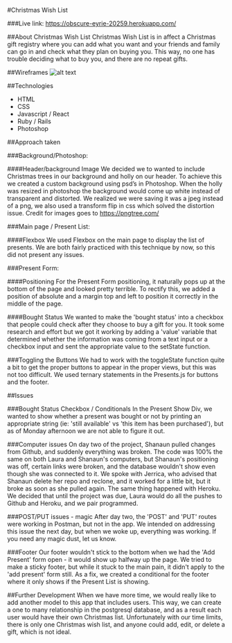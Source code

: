 #Christmas Wish List

###Live link: https://obscure-eyrie-20259.herokuapp.com/

##About Christmas Wish List
Christmas Wish List is in affect a Christmas gift registry where you can add what you want and your friends and family can go in and check what they plan on buying you. This way, no one has trouble deciding what to buy you, and there are no repeat gifts.  

##Wireframes
![alt text](images/christmas-wirefram.png)


##Technologies

- HTML
- CSS
- Javascript / React
- Ruby / Rails
- Photoshop


##Approach taken

###Background/Photoshop:

####Header/background Image
We decided we to wanted to include Christmas trees in our background and holly on our header. To achieve this we created a custom background using psd’s in Photoshop. When the holly was resized in photoshop the background would come up white instead of transparent and distorted. We realized we were saving it was a jpeg instead of a png, we also used a transform flip in css which solved the distortion issue.
Credit for images goes to https://pngtree.com/

###Main page / Present List:

####Flexbox
We used Flexbox on the main page to display the list of presents. We are both fairly practiced with this technique by now, so this did not present any issues.

###Present Form:

####Positioning
For the Present Form positioning, it naturally pops up at the bottom of the page and looked pretty terrible. To rectify this, we added a position of absolute and a margin top and left to position it correctly in the middle of the page.

####Bought Status
We wanted to make the 'bought status' into a checkbox that people could check after they choose to buy a gift for you. It took some research and effort but we got it working by adding a 'value' variable that determined whether the information was coming from a text input or a checkbox input and sent the appropriate value to the setState function.

###Toggling the Buttons
We had to work with the toggleState function quite a bit to get the proper buttons to appear in the proper views, but this was not too difficult. We used ternary statements in the Presents.js for buttons and the footer.

##Issues

###Bought Status Checkbox / Conditionals
In the Present Show Div, we wanted to show whether a present was bought or not by printing an appropriate string (ie: 'still available' vs 'this item has been purchased'), but as of Monday afternoon we are not able to figure it out.

###Computer issues
On day two of the project, Shanaun pulled changes from Github, and suddenly everything was broken. The code was 100% the same on both Laura and Shanaun's computers, but Shanaun's positioning was off, certain links were broken, and the database wouldn't show even though she was connected to it. We spoke with Jerrica, who advised that Shanaun delete her repo and reclone, and it worked for a little bit, but it broke as soon as she pulled again. The same thing happened with Heroku. We decided that until the project was due, Laura would do all the pushes to Github and Heroku, and we pair programmed.

###POST/PUT issues - magic
After day two, the 'POST' and 'PUT' routes were working in Postman, but not in the app. We intended on addressing this issue the next day, but when we woke up, everything was working. If you need any magic dust, let us know.

###Footer
Our footer wouldn't stick to the bottom when we had the 'Add Present' form open - it would show up halfway up the page. We tried to make a sticky footer, but while it stuck to the main pain, it didn't apply to the 'add present' form still. As a fix, we created a conditional for the footer where it only shows if the Present List is showing.


##Further Development
When we have more time, we would really like to add another model to this app that includes users. This way, we can create a one to many relationship in the postgresql database, and as a result each user would have their own Christmas list. Unfortunately with our time limits, there is only one Christmas wish list, and anyone could add, edit, or delete a gift, which is not ideal.
